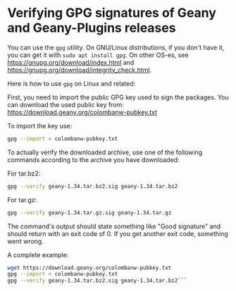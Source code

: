 Verifying GPG signatures of Geany and Geany-Plugins releases
==========

You can use the `gpg` utility. On GNU/Linux distributions, if you don't have it, you can get it with `sudo apt install gpg`. On other OS-es, see https://gnupg.org/download/index.html and https://gnupg.org/download/integrity_check.html. 

Here is how to use `gpg` on Linux and related: 

First, you need to import the public GPG key used to sign the packages. You can download the used public key from: https://download.geany.org/colombanw-pubkey.txt

To import the key use:
```Bash
gpg --import < colombanw-pubkey.txt
```

To actually verify the downloaded archive, use one of the following commands according to the archive you have downloaded:

For tar.bz2:
```Bash
gpg --verify geany-1.34.tar.bz2.sig geany-1.34.tar.bz2
```

For tar.gz:
```Bash
gpg --verify geany-1.34.tar.gz.sig geany-1.34.tar.gz
```

The command's output should state something like "Good signature" and should return with an exit code of 0. If you get another exit code, something went wrong.

A complete example:
```Bash
wget https://download.geany.org/colombanw-pubkey.txt
gpg --import < colombanw-pubkey.txt
gpg --verify geany-1.34.tar.bz2.sig geany-1.34.tar.bz2```
```
